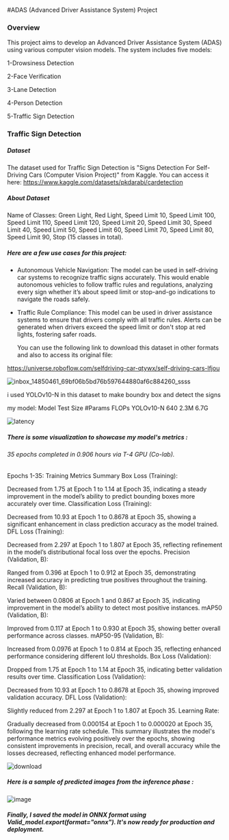 #ADAS (Advanced Driver Assistance System) Project

### Overview
This project aims to develop an Advanced Driver Assistance System (ADAS) using various computer vision models. The system includes five models:

1-Drowsiness Detection

2-Face Verification

3-Lane Detection

4-Person Detection

5-Traffic Sign Detection


### Traffic Sign Detection

##### Dataset
The dataset used for Traffic Sign Detection is "Signs Detection For Self-Driving Cars (Computer Vision Project)" from Kaggle. You can access it here: https://www.kaggle.com/datasets/pkdarabi/cardetection


##### About Dataset

Name of Classes: Green Light, Red Light, Speed Limit 10, Speed Limit 100, Speed Limit 110, Speed Limit 120, Speed Limit 20, Speed Limit 30, Speed Limit 40, Speed Limit 50, Speed Limit 60, Speed Limit 70, Speed Limit 80, Speed Limit 90, Stop  (15 classes in total).

##### Here are a few use cases for this project:


- Autonomous Vehicle Navigation: The model can be used in self-driving car systems to recognize traffic signs accurately. This would enable autonomous vehicles to follow traffic rules and regulations, analyzing every sign whether it’s about speed limit or stop-and-go indications to navigate the roads safely.

- Traffic Rule Compliance: This model can be used in driver assistance systems to ensure that drivers comply with all traffic rules. Alerts can be generated when drivers exceed the speed limit or don't stop at red lights, fostering safer roads.

  You can use the following link to download this dataset in other formats and also to access its original file:
  
https://universe.roboflow.com/selfdriving-car-qtywx/self-driving-cars-lfjou

  ![inbox_14850461_69bf06b5bd76b597644880af6c884260_ssss](https://github.com/user-attachments/assets/4e132626-7e7c-436d-9fe8-498b204896a4)


i used YOLOv10-N in this dataset to make boundry box and detect the signs 

my model: Model	Test Size	#Params	FLOPs
YOLOv10-N	640	2.3M	6.7G	

![latency](https://github.com/user-attachments/assets/b650f300-f572-446a-9449-50989bebc9f2)


##### There is some visualization to showcase my model's metrics :

###### 35 epochs completed in 0.906 hours via T-4 GPU (Co-lab).
Epochs 1-35: Training Metrics Summary
Box Loss (Training):

Decreased from 1.75 at Epoch 1 to 1.14 at Epoch 35, indicating a steady improvement in the model’s ability to predict bounding boxes more accurately over time.
Classification Loss (Training):

Decreased from 10.93 at Epoch 1 to 0.8678 at Epoch 35, showing a significant enhancement in class prediction accuracy as the model trained.
DFL Loss (Training):

Decreased from 2.297 at Epoch 1 to 1.807 at Epoch 35, reflecting refinement in the model’s distributional focal loss over the epochs.
Precision (Validation, B):

Ranged from 0.396 at Epoch 1 to 0.912 at Epoch 35, demonstrating increased accuracy in predicting true positives throughout the training.
Recall (Validation, B):

Varied between 0.0806 at Epoch 1 and 0.867 at Epoch 35, indicating improvement in the model’s ability to detect most positive instances.
mAP50 (Validation, B):

Improved from 0.117 at Epoch 1 to 0.930 at Epoch 35, showing better overall performance across classes.
mAP50-95 (Validation, B):

Increased from 0.0976 at Epoch 1 to 0.814 at Epoch 35, reflecting enhanced performance considering different IoU thresholds.
Box Loss (Validation):

Dropped from 1.75 at Epoch 1 to 1.14 at Epoch 35, indicating better validation results over time.
Classification Loss (Validation):

Decreased from 10.93 at Epoch 1 to 0.8678 at Epoch 35, showing improved validation accuracy.
DFL Loss (Validation):

Slightly reduced from 2.297 at Epoch 1 to 1.807 at Epoch 35.
Learning Rate:

Gradually decreased from 0.000154 at Epoch 1 to 0.000020 at Epoch 35, following the learning rate schedule.
This summary illustrates the model's performance metrics evolving positively over the epochs, showing consistent improvements in precision, recall, and overall accuracy while the losses decreased, reflecting enhanced model performance.

![download](https://github.com/user-attachments/assets/0f8e6622-193a-432f-a163-65b9d237a12b)


##### Here is a sample of predicted images from the inference phase :

![image](https://github.com/user-attachments/assets/b9dedeed-965e-487a-84f0-20c4eadf58cd)


##### Finally, I saved the model in ONNX format using Valid_model.export(format="onnx"). It's now ready for production and deployment.


